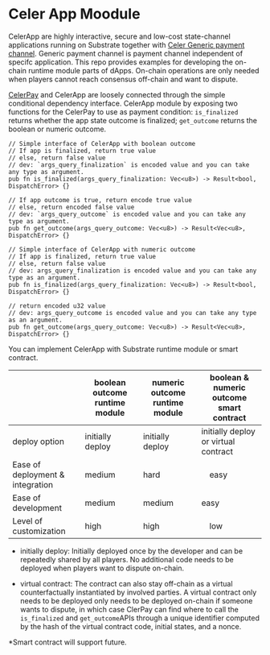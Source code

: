 # Celer App Moodule

CelerApp are highly interactive, secure and low-cost state-channel applications running on 
Substrate together with [Celer Generic payment channel](https://github.com/celer-network/cChannel-substrate).
Generic payment channel is payment channel independent of specifc application.
This repo provides examples for developing the on-chain runtime module parts of dApps. On-chain operations are only needed when players cannot reach consensus off-chain and want to dispute.

[CelerPay](https://github.com/celer-network/cChannel-substrate) and CelerApp are loosely connected through the simple conditional dependency interface. 
CelerApp module by exposing two functions for the CelerPay to use as payment condition: `is_finalized`
returns whether the app state outcome is finalized; `get_outcome` returns the boolean or numeric outcome.
```
// Simple interface of CelerApp with boolean outcome
// If app is finalized, return true value
// else, return false value
// dev: `args_query_finalization` is encoded value and you can take any type as argument.
pub fn is_finalized(args_query_finalization: Vec<u8>) -> Result<bool, DispatchError> {}

// If app outcome is true, return encode true value
// else, return encoded false value
// dev: `args_query_outcome` is encoded value and you can take any type as argument.
pub fn get_outcome(args_query_outcome: Vec<u8>) -> Result<Vec<u8>, DispatchError> {}

// Simple interface of CelerApp with numeric outcome 
// If app is finalized, return true value
// else, return false value
// dev: args_query_finalization is encoded value and you can take any type as an argument.
pub fn is_finalized(args_query_finalization: Vec<u8>) -> Result<bool, DispatchError> {}

// return encoded u32 value
// dev: args_query_outcome is encoded value and you can take any type as an argument.
pub fn get_outcome(args_query_outcome: Vec<u8>) -> Result<Vec<u8>, DispatchError> {}
```

You can implement CelerApp with Substrate runtime module or smart contract.

|  | boolean outcome runtime module | numeric outcome runtime module | boolean & numeric outcome smart contract |
| ----------|----------| -------------| ---------------|
| deploy option | initially deploy | initially deploy | initially deploy or virtual contract |
|Ease of deployment & integration| medium | hard |　easy |
|Ease of development| medium | medium |  easy | 
|Level of customization | high | high |　low |

- initially deploy: Initially deployed once by the developer and can be repeatedly shared by all players. No additional code needs to be deployed when players want to dispute on-chain.

- virtual contract: The contract can also stay off-chain as a virtual counterfactually instantiated by involved parties. A virtual contract only needs to be deployed only needs to be deployed on-chain if someone wants to dispute, in which case ClerPay can find where to call the `is_finalized` and `get_outcome`APIs through a unique identifier computed by the hash of the virtual contract code, initial states, and a nonce.

*Smart contract will support future.


